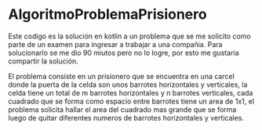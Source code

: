 # AlgoritmoProblemaPrisionero

Este codigo es la solución en kotlin a un problema que se me solicito como parte de un examen para ingresar a trabajar a una compañia.
Para solucionarlo se me dio 90 miutos pero no lo logre, por esto me gustaria compartir la solución.

El problema consiste en un prisionero que se encuentra en una carcel donde la puerta de la celda son unos barrotes horizontales y verticales, 
la celda tiene un total de m barrotes horizontales y n barrotes verticales, cada cuadrado que se forma como espacio entre barrotes tiene un area de 1x1,
el problema solicita hallar el area del cuadrado mas grande que se forma luego de quitar diferentes numeros de barrotes horizontales y verticales.




